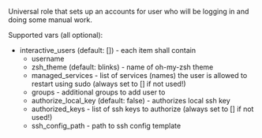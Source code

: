 Universal role that sets up an accounts for user who will be logging in and doing some manual work.

 Supported vars (all optional):
 - interactive_users (default: []) - each item shall contain
   - username
   - zsh_theme (default: blinks) - name of oh-my-zsh theme
   - managed_services - list of services (names) the user is allowed to restart using sudo (always set to [] if not used!)
   - groups - additional groups to add user to
   - authorize_local_key (default: false) - authorizes local ssh key
   - authorized_keys - list of ssh keys to authorize (always set to [] if not used!)
   - ssh_config_path - path to ssh config template
